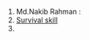 1. Md.Nakib Rahman : [](https://www.youtube.com/@NakibAkash/videos)
2. [Survival skill](https://www.youtube.com/@modsurski/playlists)
3. 